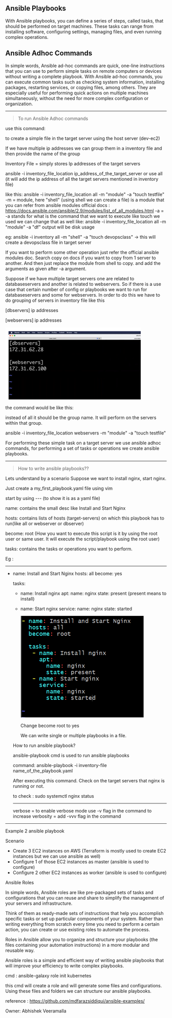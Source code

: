 ## Ansible Playbooks

With Ansible playbooks, you can define a series of steps, called tasks, that should be performed on target machines. These tasks can range from installing software, configuring settings, managing files, and even running complex operations.

## Ansible Adhoc Commands

In simple words, Ansible ad-hoc commands are quick, one-line instructions that you can use to perform simple tasks on remote computers or devices without writing a complete playbook. With Ansible ad-hoc commands, you can execute common tasks such as checking system information, installing packages, restarting services, or copying files, among others. They are especially useful for performing quick actions on multiple machines simultaneously, without the need for more complex configuration or organization.

---

> To run Ansible Adhoc commands

use this command:

to create a simple file in the target server using the host server (dev-ec2)

If we have multiple ip addresses we can group them in a inventory file and then provide the name of the group

Inventory File = simply stores Ip addresses of the target servers

ansible -i inventory_file_location ip_address_of_the_target_server or use all (it will add the ip address of all the target servers mentioned in inventory file)

like this: ansible -i inventory_file_location all -m "module" -a "touch testfile"
-m = module, here "shell" (using shell we can create a file) is a module that you can refer from ansible modules official docs : https://docs.ansible.com/ansible/2.9/modules/list_of_all_modules.html
-a = -a stands for what is the command that we want to execute like touch we used we can change that as well
like: ansible -i inventory_file_location all -m "module" -a "df"
output will be disk usage

eg: ansible -i inventory all -m "shell" -a "touch devopsclass" -> this will create a devopsclass file in target server

If you want to perform some other operation just refer the official ansible modules doc. Search copy on docs if you want to copy from 1 server to another. And then just replace the module from shell to copy. and add the arguments as given after -a argument.

Suppose if we have multiple target servers one are related to databaseservers and another is related to webservers. So if there is a use case that certain number of config or playbooks we want to run for databaseservers and some for webservers. In order to do this we have to do grouping of servers in inventory file like this

[dbservers]
ip addresses

[webservers]
ip addresses

![Alt text](image.png)

the command would be like this:

instead of all it should be the group name. It will perform on the servers within that group.

ansible -i inventory_file_location webservers -m "module" -a "touch testfile"

For performing these simple task on a target server we use ansible adhoc commands, for performing a set of tasks or operations we create ansible playbooks.

---

> How to write ansible playbooks??

Lets understand by a scenario Suppose we want to install nginx, start nginx.

Just create a my_first_playbook.yaml file using vim

start by using --- (to show it is as a yaml file)

name: contains the small desc like Install and Start Nginx

hosts: contains lists of hosts (target-servers) on which this playbook has to run(like all or webserver or dbserver)

become: root (How you want to execute this script is it by using the root user or same user. It will execute the script/playbook using the root user)

tasks: contains the tasks or operations you want to perform.

Eg :

---

- name: Install and Start Nginx
  hosts: all
  become: yes

  tasks:

  - name: Install nginx
    apt:
    name: nginx
    state: present (present means to install)
    <!-- shell: apt install nginx It is equivalent to above command -->

  - name: Start nginx
    service:
    name: nginx
    state: started

    ![Alt text](image-1.png)

    Change become root to yes

    <!-- Proper Indentation should be there, Indent is not working due to prettier extention -->

    We can write single or multiple playbooks in a file.

  How to run ansible playbook?

  ansible-playbook cmd is used to run ansible playbooks

  command: ansible-playbook -i inventory-file name_of_the_playbook.yaml

  After executing this command. Check on the target servers that nginx is running or not.

  to check : sudo systemctl nginx status

  ***

  verbose = to enable verbose mode use -v flag in the command
  to increase verbosity = add -vvv flag in the command

---

Example 2 ansible playbook

Scenario

- Create 3 EC2 instances on AWS (Terraform is mostly used to create EC2 instances but we can use ansible as well)
- Configure 1 of those EC2 instances as master (ansible is used to configure)
- Configure 2 other EC2 instances as worker (ansible is used to configure)

Ansible Roles

In simple words, Ansible roles are like pre-packaged sets of tasks and configurations that you can reuse and share to simplify the management of your servers and infrastructure.

Think of them as ready-made sets of instructions that help you accomplish specific tasks or set up particular components of your system. Rather than writing everything from scratch every time you need to perform a certain action, you can create or use existing roles to automate the process.

Roles in Ansible allow you to organize and structure your playbooks (the files containing your automation instructions) in a more modular and reusable way.

Ansible roles is a simple and efficient way of writing ansible playbooks that will improve your efficiency to write complex playbooks.

cmd : ansible-galaxy role init kubernetes

this cmd will create a role and will generate some files and configurations. Using these files and folders we can structure our ansible playbooks.

reference : https://github.com/mdfarazsiddiqui/ansible-examples/

Owner: Abhishek Veeramalla
